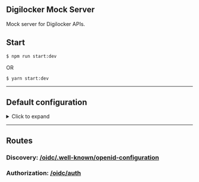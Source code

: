 ## Digilocker Mock Server

Mock server for Digilocker APIs.

## Start

```bash
$ npm run start:dev
```

OR

```bash
$ yarn start:dev
```

---

## Default configuration

<details>
  <summary>Click to expand</summary>

```ts
{
  issuer: 'http://localhost:3001',
  path: '/oidc',
  oidc: {
    clients: [
      {
        client_id: 'test',
        client_name: 'test',
        response_types: ['code'],
        token_endpoint_auth_method: 'none',
        application_type: 'web',
        redirect_uris: ['http://localhost:3001/callback'],
      },
    ],
    pkce: {
      methods: ['S256'],
      required: () => false,
    },
    scopes: [
      'openid',
      'offline_access',
      'profile',
      'email',
      'phone',
      'address'
    ],
    features: {
      devInteractions: {
        enabled: false,
      },
    },
    interactions: {
      url(_, interaction) {
        return `/interaction/${interaction.uid}`;
      },
    },
    cookies: {
      keys: [
        'gQMQym96H64-QInq7mvVX0nZEw0qUmcTA3bCpfnuR1h3YXNhgGJ0XLd17obmV8Gm',
      ],
    },
    jwks: {
      keys: [
        {
          kty: 'RSA',
          kid: 'UWXekTvfWi6o3wfYL9Wbd4f819MKevyQ0V4ksVn_YR0',
          use: 'sig',
          alg: 'RS256',
          e: 'AQAB',
          ...
        },
      ],
    },
  }
}
```

</details>

---

## Routes

### Discovery: [/oidc/.well-known/openid-configuration](http://localhost:3001/oidc/.well-known/openid-configuration)

### Authorization: [/oidc/auth](http://localhost:3001/oidc/auth?client_id=test&response_type=code&redirect_uri=http://localhost:3001/callback&scope=openid+email)
